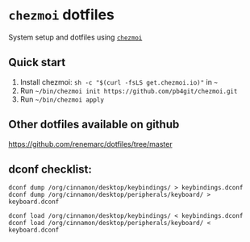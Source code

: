 # `chezmoi` dotfiles

System setup and dotfiles using [`chezmoi`](https://www.chezmoi.io/)

## Quick start

1. Install chezmoi: `sh -c "$(curl -fsLS get.chezmoi.io)"` in `~`
2. Run `~/bin/chezmoi init https://github.com/pb4git/chezmoi.git`
3. Run `~/bin/chezmoi apply`

## Other dotfiles available on github
https://github.com/renemarc/dotfiles/tree/master

## dconf checklist:
`dconf dump /org/cinnamon/desktop/keybindings/ > keybindings.dconf`
`dconf dump /org/cinnamon/desktop/peripherals/keyboard/ > keyboard.dconf`

`dconf load /org/cinnamon/desktop/keybindings/ < keybindings.dconf`
`dconf load /org/cinnamon/desktop/peripherals/keyboard/ < keyboard.dconf`
